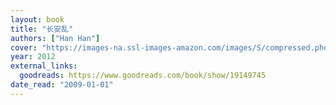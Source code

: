 ```yaml
---
layout: book
title: "长安乱"
authors: ["Han Han"]
cover: "https://images-na.ssl-images-amazon.com/images/S/compressed.photo.goodreads.com/books/1386084572i/19149745.jpg"
year: 2012
external_links:
  goodreads: https://www.goodreads.com/book/show/19149745
date_read: "2009-01-01"
---
```

